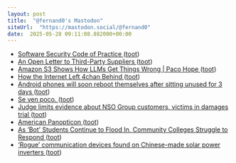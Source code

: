 ```yaml
---
layout: post
title:  "@fernand0's Mastodon"
siteUrl:  "https://mastodon.social/@fernand0"
date:  2025-05-28 09:11:08.882000+00:00
---
```

*  [Software Security Code of Practice ](https://www.gov.uk/government/publications/software-security-code-of-practice/software-security-code-of-practic) ([toot](https://mastodon.social/@fernand0/114584680456324422))
*  [An Open Letter to Third-Party Suppliers ](https://www.jpmorgan.com/technology/technology-blog/open-letter-to-our-supplier) ([toot](https://mastodon.social/@fernand0/114584566266134145))
*  [Amazon S3 Shows How LLMs Get Things Wrong \| Paco Hope ](https://blog.paco.to/2025/amazon-s3-shows-how-llms-get-things-wrong) ([toot](https://mastodon.social/@fernand0/114582853743726632))
*  [How the Internet Left 4chan Behind ](https://www.newyorker.com/culture/infinite-scroll/how-the-internet-left-4chan-behin) ([toot](https://mastodon.social/@fernand0/114581107335411150))
*  [Android phones will soon reboot themselves after sitting unused for 3 days ](https://arstechnica.com/gadgets/2025/04/android-phones-will-soon-reboot-themselves-after-sitting-unused-for-3-days) ([toot](https://mastodon.social/@fernand0/114580957747663367))
*  [Se ven poco. ](https://avecesunafoto.wordpress.com/2025/05/26/se-ven-poco) ([toot](https://mastodon.social/@fernand0/114580774841402607))
*  [Judge limits evidence about NSO Group customers, victims in damages trial ](https://cyberscoop.com/whatsapp-nso-group-trial-judge-limits-evidence-2025) ([toot](https://mastodon.social/@fernand0/114580671460969232))
*  [American Panopticon ](https://www.theatlantic.com/technology/archive/2025/04/american-panopticon/682616) ([toot](https://mastodon.social/@fernand0/114580551361807386))
*  [As ‘Bot’ Students Continue to Flood In, Community Colleges Struggle to Respond ](https://voiceofsandiego.org/2025/04/14/as-bot-students-continue-to-flood-in-community-colleges-struggle-to-respond) ([toot](https://mastodon.social/@fernand0/114580166850482042))
*  [‘Rogue’ communication devices found on Chinese-made solar power inverters ](https://www.utilitydive.com/news/rogue-communication-devices-found-on-chinese-made-solar-power-inverters/748242) ([toot](https://mastodon.social/@fernand0/114580086722835115))
